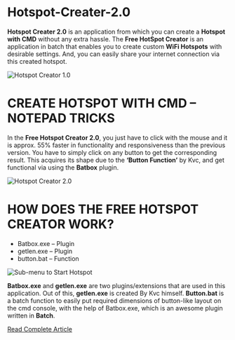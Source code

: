 # Hotspot-Creater-2.0
**Hotspot Creater 2.0** is an application from which you can create a **Hotspot with CMD** without any extra hassle. The **Free HotSpot Creator** is an application in batch that enables you to create custom **WiFi Hotspots** with desirable settings. And, you can easily share your internet connection via this created hotspot.

![Hotspot Creator 1.0](https://i0.wp.com/www.thebateam.org/wp-content/uploads/2018/12/30.png?resize=768%2C413&ssl=1)

# CREATE HOTSPOT WITH CMD – NOTEPAD TRICKS

In the **Free Hotspot Creator 2.0**, you just have to click with the mouse and it is approx. 55% faster in functionality and responsiveness than the previous version. You have to simply click on any button to get the corresponding result. This acquires its shape due to the **‘Button Function’** by Kvc, and get functional via using the **Batbox** plugin.

![Hotspot Creator 2.0](https://i2.wp.com/www.thebateam.org/wp-content/uploads/2018/12/30-1.png?w=660&ssl=1)

# HOW DOES THE FREE HOTSPOT CREATOR WORK?

- Batbox.exe – Plugin
- getlen.exe – Plugin
- button.bat – Function

![Sub-menu to Start Hotspot](https://i1.wp.com/www.thebateam.org/wp-content/uploads/2018/12/30-2.png?w=660&ssl=1)

**Batbox.exe** and **getlen.exe** are two plugins/extensions that are used in this application. Out of this, **getlen.exe** is created By Kvc himself. **Button.bat** is a batch function to easily put required dimensions of button-like layout on the cmd console, with the help of Batbox.exe, which is an awesome plugin written in **Batch**.

[Read Complete Article](https://www.thebateam.org/2020/02/free-hotspot-creator-2-0/)
